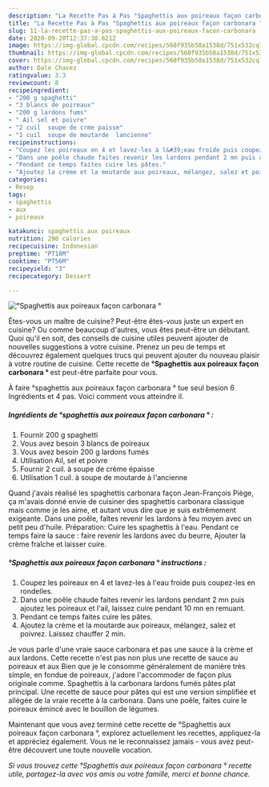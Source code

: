 ```yaml
---
description: "La Recette Pas à Pas °Spaghettis aux poireaux façon carbonara °"
title: "La Recette Pas à Pas °Spaghettis aux poireaux façon carbonara °"
slug: 11-la-recette-pas-a-pas-spaghettis-aux-poireaux-facon-carbonara
date: 2020-09-20T12:37:38.621Z
image: https://img-global.cpcdn.com/recipes/560f935b58a1538d/751x532cq70/spaghettis-aux-poireaux-facon-carbonara-photo-principale-de-la-recette.jpg
thumbnail: https://img-global.cpcdn.com/recipes/560f935b58a1538d/751x532cq70/spaghettis-aux-poireaux-facon-carbonara-photo-principale-de-la-recette.jpg
cover: https://img-global.cpcdn.com/recipes/560f935b58a1538d/751x532cq70/spaghettis-aux-poireaux-facon-carbonara-photo-principale-de-la-recette.jpg
author: Dale Chavez
ratingvalue: 3.3
reviewcount: 8
recipeingredient:
- "200 g spaghetti"
- "3 blancs de poireaux"
- "200 g lardons fums"
- " Ail sel et poivre"
- "2 cuil  soupe de crme paisse"
- "1 cuil  soupe de moutarde  lancienne"
recipeinstructions:
- "Coupez les poireaux en 4 et lavez-les à l&#39;eau froide puis coupez-les en rondelles."
- "Dans une poêle chaude faites revenir les lardons pendant 2 mn puis ajoutez les poireaux et l&#39;ail, laissez cuire pendant 10 mn en remuant."
- "Pendant ce temps faites cuire les pâtes."
- "Ajoutez la crème et la moutarde aux poireaux, mélangez, salez et poivrez. Laissez chauffer 2 min."
categories:
- Resep
tags:
- spaghettis
- aux
- poireaux

katakunci: spaghettis aux poireaux 
nutrition: 298 calories
recipecuisine: Indonesian
preptime: "PT18M"
cooktime: "PT56M"
recipeyield: "3"
recipecategory: Dessert

---
```



![°Spaghettis aux poireaux façon carbonara °](https://img-global.cpcdn.com/recipes/560f935b58a1538d/751x532cq70/spaghettis-aux-poireaux-facon-carbonara-photo-principale-de-la-recette.jpg)

Êtes-vous un maître de cuisine? Peut-être êtes-vous juste un expert en cuisine? Ou comme beaucoup d'autres, vous êtes peut-être un débutant. Quoi qu'il en soit, des conseils de cuisine utiles peuvent ajouter de nouvelles suggestions à votre cuisine. Prenez un peu de temps et découvrez également quelques trucs qui peuvent ajouter du nouveau plaisir à votre routine de cuisine. Cette recette de <strong> °Spaghettis aux poireaux façon carbonara ° </strong> est peut-être parfaite pour vous.

<!--inarticleads1-->

À faire °spaghettis aux poireaux façon carbonara ° tue seul besion 6 Ingrédients et 4 pas. Voici comment vous atteindre il.

##### Ingrédients de °spaghettis aux poireaux façon carbonara ° :

1. Fournir 200 g spaghetti
1. Vous avez besoin 3 blancs de poireaux
1. Vous avez besoin 200 g lardons fumés
1. Utilisation  Ail, sel et poivre
1. Fournir 2 cuil. à soupe de crème épaisse
1. Utilisation 1 cuil. à soupe de moutarde à l&#39;ancienne


Quand j&#39;avais réalisé les spaghettis carbonara façon Jean-François Piège, ça m&#39;avais donné envie de cuisiner des spaghettis carbonara classique mais comme je les aime, et autant vous dire que je suis extrêmement exigeante. Dans une poêle, faîtes revenir les lardons à feu moyen avec un petit peu d&#39;huile. Préparation: Cuire les spaghettis à l&#39;eau. Pendant ce temps faire la sauce : faire revenir les lardons avec du beurre, Ajouter la crème fraîche et laisser cuire. 

<!--inarticleads2-->

##### °Spaghettis aux poireaux façon carbonara ° instructions :

1. Coupez les poireaux en 4 et lavez-les à l&#39;eau froide puis coupez-les en rondelles.
1. Dans une poêle chaude faites revenir les lardons pendant 2 mn puis ajoutez les poireaux et l&#39;ail, laissez cuire pendant 10 mn en remuant.
1. Pendant ce temps faites cuire les pâtes.
1. Ajoutez la crème et la moutarde aux poireaux, mélangez, salez et poivrez. Laissez chauffer 2 min.


Je vous parle d&#39;une vraie sauce carbonara et pas une sauce à la crème et aux lardons. Cette recette n&#39;est pas non plus une recette de sauce au poireaux et aux Bien que je le consomme généralement de manière très simple, en fondue de poireaux, j&#39;adore l&#39;accommoder de façon plus originale comme. Spaghettis à la carbonara lardons fumés pâtes plat principal. Une recette de sauce pour pâtes qui est une version simplifiée et allégée de la vraie recette à la carbonara. Dans une poêle, faites cuire le poireaux émincé avec le bouillon de légumes. 

<!--inarticleads1-->

<p>
Maintenant que vous avez terminé cette recette de °Spaghettis aux poireaux façon carbonara °, explorez actuellement les recettes, appliquez-la et appréciez également. Vous ne le reconnaissez jamais - vous avez peut-être découvert une toute nouvelle vocation.
</p>

<p>
<i>Si vous trouvez cette °Spaghettis aux poireaux façon carbonara ° recette utile, partagez-la avec vos amis ou votre famille, merci et bonne chance.</i>
</p>
